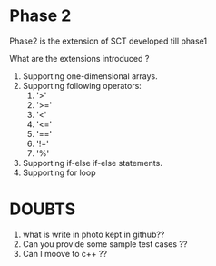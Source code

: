 # Phase 2
Phase2 is the extension of SCT developed till phase1 <br/>

What are the extensions introduced ? <br/>
1) Supporting one-dimensional arrays.
2) Supporting following operators:
   1) '>'
   2) '>='
   3) '<'
   4) '<='
   5) '=='
   6) '!='
   7) '%'
3) Supporting if-else if-else statements. <br/>
4) Supporting for loop <br/>


# DOUBTS <br/>
1) what is write in photo kept in github??
2) Can you provide some sample test cases ??
3) Can I moove to c++ ??